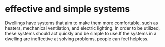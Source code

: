# effective and simple systems

Dwellings have systems that aim to make them more comfortable, such as heaters, mechanical ventilation, and electric lighting. In order to be utilized, these systems should act quickly and be simple to use.If the systems in a dwelling are ineffective at solving problems, people can feel helpless.